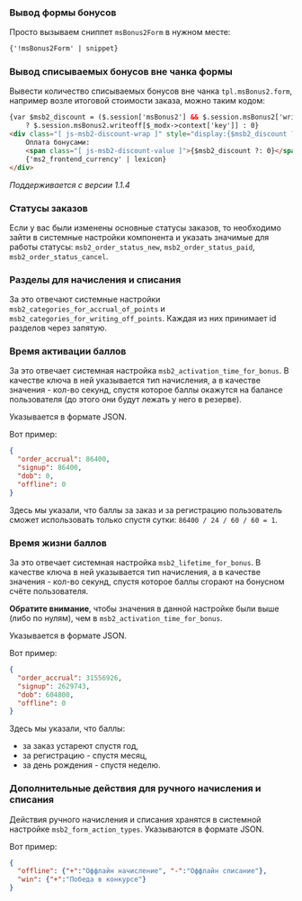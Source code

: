 ### Вывод формы бонусов

Просто вызываем сниппет `msBonus2Form` в нужном месте:

```html
{'!msBonus2Form' | snippet}
```


### Вывод списываемых бонусов вне чанка формы

Вывести количество списываемых бонусов вне чанка `tpl.msBonus2.form`, например возле итоговой стоимости заказа, можно таким кодом:

```html
{var $msb2_discount = ($.session['msBonus2'] && $.session.msBonus2['writeoff'])
    ? $.session.msBonus2.writeoff[$_modx->context['key']] : 0}
<div class="[ js-msb2-discount-wrap ]" style="display:{$msb2_discount ? 'block' : 'none'}">
    Оплата бонусами:
    <span class="[ js-msb2-discount-value ]">{$msb2_discount ?: 0}</span>
    {'ms2_frontend_currency' | lexicon}
</div>
```
_Поддерживается с версии 1.1.4_


### Статусы заказов

Если у вас были изменены основные статусы заказов, то необходимо зайти в системные настройки компонента и указать значимые для работы статусы: `msb2_order_status_new`, `msb2_order_status_paid`, `msb2_order_status_cancel`.


### Разделы для начисления и списания

За это отвечают системные настройки `msb2_categories_for_accrual_of_points` и `msb2_categories_for_writing_off_points`.
Каждая из них принимает id разделов через запятую.


### Время активации баллов

За это отвечает системная настройка `msb2_activation_time_for_bonus`. В качестве ключа в ней указывается тип начисления, а в качестве значения - кол-во секунд, спустя которое баллы окажутся на балансе пользователя (до этого они будут лежать у него в резерве).

Указывается в формате JSON.

Вот пример:

```json
{
  "order_accrual": 86400,
  "signup": 86400,
  "dob": 0,
  "offline": 0
}
```

Здесь мы указали, что баллы за заказ и за регистрацию пользователь сможет использовать только спустя сутки: `86400 / 24 / 60 / 60 = 1`.


### Время жизни баллов

За это отвечает системная настройка `msb2_lifetime_for_bonus`. В качестве ключа в ней указывается тип начисления, а в качестве значения - кол-во секунд, спустя которое баллы сгорают на бонусном счёте пользователя.

**Обратите внимание**, чтобы значения в данной настройке были выше (либо по нулям), чем в `msb2_activation_time_for_bonus`.

Указывается в формате JSON.

Вот пример:

```json
{
  "order_accrual": 31556926,
  "signup": 2629743,
  "dob": 604800,
  "offline": 0
}
```

Здесь мы указали, что баллы:
- за заказ устареют спустя год,
- за регистрацию - спустя месяц,
- за день рождения - спустя неделю.


### Дополнительные действия для ручного начисления и списания

Действия ручного начисления и списания хранятся в системной настройке `msb2_form_action_types`.
Указываются в формате JSON.

Вот пример:

```json
{
  "offline": {"+":"Оффлайн начисление", "-":"Оффлайн списание"},
  "win": {"+":"Победа в конкурсе"}
}
```
